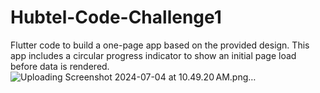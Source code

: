 # Hubtel-Code-Challenge1
 Flutter code to build a one-page app based on the provided design. This app includes a circular progress indicator to show an initial page load before data is rendered.
![Uploading Screenshot 2024-07-04 at 10.49.20 AM.png…]()
